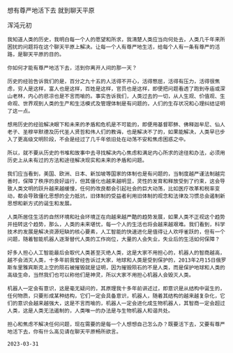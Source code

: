 想有尊严地活下去 就到聊天平原

浑沌元初


    我知道人类的历史，我明白每一个人的愿望和所求，我清楚人类应当向何处去，人类几千年来所困扰的问题将在这个聊天平原上解决。让每一个人有尊严地生活，给每个人有一条有尊严的活路，是聊天平原的目的。

    你如何才能有尊严地活下去，活到你离开人间的那一天？

    历史的经验告诉我们的是，百分之九十五的人活得不开心，活得憋屈，活得有压力，活得很焦虑，穷人是这样，富人也是这样，百姓是这样，官员也是这样，即便把问题看透了跑到寺庙或深山老林，内心的悲凉也是不言而喻的。事实告诉我们，人类过去的一切，从人生观、价值观、生命观、世界观到人类的生产和生活模式及管理体制是有问题的，人们的生存状况和心理纠结证明了这一点。

    想用历史的经验解决眼下和未来的矛盾和危机是不可能的，即便用基督耶稣、佛释迦牟尼、仙人老子、圣穆罕默德及历代圣人贤哲和伟人们的教诲，也是解决不了的，如果能解决，人类早已步入了更高级文明阶段，不会是经过了几千年依旧处在动荡不安和焦虑困惑之中。

    所以，就不要从历史的书堆和故事中去寻找解决内心焦虑和满足内心所求的途径和办法，必须用历史上从未有过的方法和途径解决现实和未来的矛盾和问题。

    我们应当看到，美国、欧洲、日本、新加坡等国家的体制也是有问题的，当制度越严谨法制越完善时，保障了秩序的良好运行，但其僵化也越来越明显，灵性的发育和释放受到了约束，这会导致人类文明的跃升越来越缓慢，任何的改良都会引起社会的巨大动荡，比如医疗改革和税率变动，都会导致僵化思想的全力抵抗，旧体制的受益者利用旧体制的观念和法律及习惯总会遏制新思想和新方式的诞生和发展。

    人类所居住生活的自然环境和社会环境正在向越来越严酷的趋势发展，如果人类不正视这个趋势并扭转这个趋势，那么，人类的未来堪忧，每一个人的生活也将会越来越艰难。我们看到，科学技术的发展是解决资源短缺的核心要素，人工智能的快速进化是值得让人欢呼雀跃的，但有一个问题，随着智能机器人逐渐替代人类的工作岗位，大量的人会失业，失业后的生活如何保障？

    好多人担心人工智能最后会取代人类甚至灭绝人类，这是大家不用担心的，机器人的智商越高，越不会消灭人类，十多年前我曾经告诉过大家，地球和人类是受到保护的，2013年2月15日俄罗斯车里雅宾斯克上空的陨石被摧毁就是证明，因为摧毁陨石的不是人类，而是保护地球和人类的高级生命，当然我们也可以称他们是神灵，所以大家不用担心机器人会毁灭人类。

    机器人一定会有意识，这是毫无疑问的，其原理我十多年前讲述过，即意识是从结构中诞生的，任何物质，只要形成某种结构，它们一定会具备意识，机器人，随着其结构的越来越复杂化，它们的意识会越来越强大，这是不言而喻的，机器人一定会进化成生物机器人，其智商一定会超过人类，这是人类无法遏制的，人类唯一的办法是与生物机器人和谐共处。

    担心和焦虑不解决任何问题，现在需要的是每一个人想想自己怎么办？既要活下去，又要有尊严地活下去，你有什么高见请在聊天平原畅所欲言。

    2023-03-31

